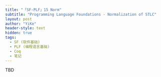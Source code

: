 ```yaml
---
title: "「SF-PLF」15 Norm"
subtitle: "Programming Language Foundations - Normalization of STLC"
layout: post
author: "YiKe"
header-style: text
hidden: true
tags:
  - SF (软件基础)
  - PLF (编程语言基础)
  - Coq
  - 笔记
---
```


TBD
